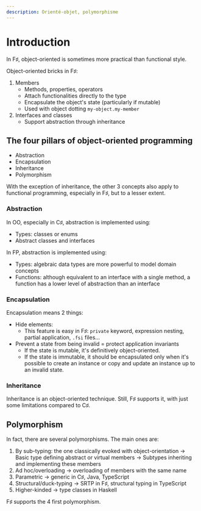 ```yaml
---
description: Orienté-objet, polymorphisme
---
```


# Introduction

In F♯, object-oriented is sometimes more practical than functional style.

Object-oriented bricks in F♯:

1. Members
   - Methods, properties, operators
   - Attach functionalities directly to the type
   - Encapsulate the object's state (particularly if mutable)
   - Used with object dotting `my-object.my-member`
2. Interfaces and classes
   - Support abstraction through inheritance

## The four pillars of object-oriented programming

- Abstraction
- Encapsulation
- Inheritance
- Polymorphism

With the exception of inheritance, the other 3 concepts also apply to functional programming, especially in F♯, but to a lesser extent.

### Abstraction

In OO, especially in C♯, abstraction is implemented using:

- Types: classes or enums
- Abstract classes and interfaces

In FP, abstraction is implemented using:

- Types: algebraic data types are more powerful to model domain concepts
- Functions: although equivalent to an interface with a single method, a function has a lower level of abstraction than an interface

### Encapsulation

Encapsulation means 2 things:

- Hide elements:
  - This feature is easy in F♯: `private` keyword, expression nesting, partial application, `.fsi` files...
- Prevent a state from being invalid = protect application invariants
  - If the state is mutable, it's definitively object-oriented.
  - If the state is immutable, it should be encapsulated only when it's possible to create an instance or copy and update an instance up to an invalid state.

### Inheritance

Inheritance is an object-oriented technique. Still, F♯ supports it, with just some limitations compared to C♯.

## Polymorphism

In fact, there are several polymorphisms. The main ones are:

1. By sub-typing: the one classically evoked with object-orientation
   → Basic type defining abstract or virtual members
   → Subtypes inheriting and implementing these members
2. Ad hoc/overloading → overloading of members with the same name
3. Parametric → generic in C♯, Java, TypeScript
4. Structural/duck-typing → SRTP in F♯, structural typing in TypeScript
5. Higher-kinded → type classes in Haskell

F♯ supports the 4 first polymorphism.
